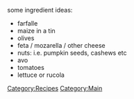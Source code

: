some ingredient ideas:

-   farfalle
-   maize in a tin
-   olives
-   feta / mozarella / other cheese
-   nuts: i.e. pumpkin seeds, cashews etc
-   avo
-   tomatoes
-   lettuce or rucola

<Category:Recipes> <Category:Main>

